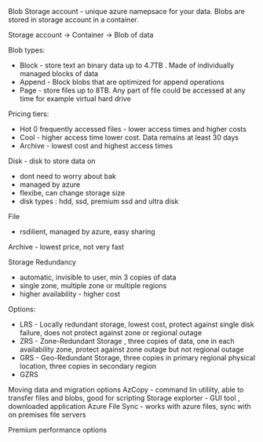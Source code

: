 Blob 
Storage account - unique azure namepsace for your data. 
Blobs are stored in storage account in a container. 

Storage account -> Container -> Blob of data 

Blob types: 
- Block - store text an binary data up to 4.7TB . Made of individually managed blocks of data 
- Append - Block blobs that are optimized for append operations
- Page - store files up to 8TB. Any part of file could be accessed at any time  for example virtual hard drive 

Pricing tiers: 
- Hot 0 frequently accessed files - lower access times and higher costs 
- Cool - higher access time lower cost. Data remains at least 30 days 
- Archive - lowest cost and highest access times 


Disk  - disk to store data on 
- dont need  to worry about bak 
- managed by azure 
- flexibe, can change storage size 
- disk types : hdd, ssd, premium ssd and ultra disk 

File 
 - rsdilient, managed by azure, easy sharing 

Archive - lowest price, not very fast 

Storage Redundancy 
- automatic, invisible to user, min 3 copies of data 
- single zone, multiple zone or multiple regions
- higher availability - higher cost 


Options: 
- LRS - Locally redundant storage, lowest cost, protect against single disk failure, does not protect against zone or regional outage 
- ZRS - Zone-Redundant Storage , three copies of data, one in each availability zone, protect against zone outage but not regional outage
- GRS - Geo-Redundant Storage, three copies in primary regional physical location, three copies in secondary region
- GZRS 

Moving data and migration options 
AzCopy - command lin utiliity, able to transfer files and blobs, good for scripting 
Storage explorter - GUI tool , downloaded application 
Azure File Sync - works with azure files, sync with on premises file servers 

Premium performance options 
